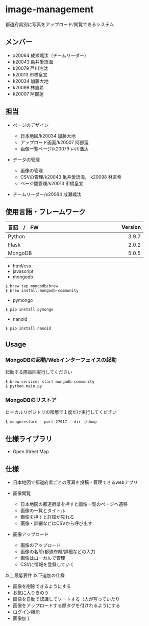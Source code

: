 # image-management
都道府県別に写真をアップロード/閲覧できるシステム

## メンバー

- x20064 成瀬颯汰（チームリーダー）
- k20043 亀井愛琉海
- k20079 戸川浩汰
- k20013 市橋皇宜
- k20034 加藤大地
- k20098 林直希
- k20007 阿部蓮

## 担当

- ページのデザイン
    - 日本地図/k20034 加藤大地
    - アップロード画面/k20007 阿部蓮
    - 画像一覧ページ/k20079 戸川浩汰


- データの管理
    - 画像の管理
    - CSVの管理/k20043 亀井愛琉海,　k20098 林直希    
    - ページ間管理/k20013 市橋皇宜

- チームリーダー/x20064 成瀬颯汰

## 使用言語・フレームワーク

| 言語　/　FW　　　　　　　| Version 　　　　　　　　|
|:-----------|------------:|
| Python     | 3.9.7       |
| Flask      | 2.0.2       |
| MongoDB    | 5.0.5       |

- html/css
- javascript
- mongodb
```
$ brew tap mongodb/brew
$ brew install mongodb-community
```
- pymongo
```
$ pip install pymongo
```
- nanoid
```
$ pip install nanoid
```

## Usage
### MongoDBの起動/Webインターフェイスの起動
起動する際毎回実行してください
```
$ brew services start mongodb-community
$ python main.py
```

### MongoDBのリストア
ローカルリポジトリの階層で１度だけ実行してください
```
$ mongorestore --port 27017 --dir ./dump
```

## 仕様ライブラリ

- Open Street Map

## 仕様

- 日本地図で都道府県ごとの写真を投稿・管理できるwebアプリ

- 画像閲覧
    - 日本地図の都道府県を押すと画像一覧のページへ遷移
    - 画像の一覧とタイトル
    - 画像を押すと詳細が見れる
    - 画像・詳細などはCSVから呼び出す
- 画像アップロード
    - 画像のアップロード
    - 画像の名前/都道府県/詳細などの入力
    - 画像はローカルで管理
    - CSVに情報を登録していく

以上最低要件
以下追加の仕様

- 画像を削除できるようにする
- お気に入りきのう
- 画像を自動で認識してソートする（人が写っていたり
- 画像をアップロードする際タグを付けれるようにする
- ログイン機能
- 画像加工

